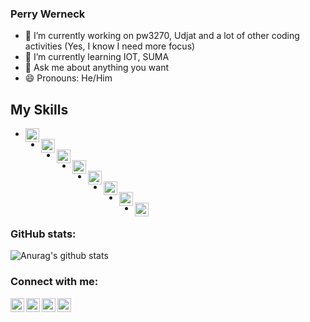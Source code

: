 ### Perry Werneck

- 🔭 I’m currently working on pw3270, Udjat and a lot of other coding activities (Yes, I know I need more focus)
- 🌱 I’m currently learning IOT, SUMA
- 💬 Ask me about anything you want
- 😄 Pronouns: He/Him


## My Skills

- <img align="left" alt="C" width="22px" src="https://cdn.jsdelivr.net/npm/simple-icons@3.9.0/icons/c.svg" />
- <img align="left" alt="C++" width="22px" src="https://cdn.jsdelivr.net/npm/simple-icons@3.9.0/icons/cplusplus.svg" />
- <img align="left" alt="JavaScript" width="22px" src="https://cdn.jsdelivr.net/npm/simple-icons@3.9.0/icons/javascript.svg" />
- <img align="left" alt="Linux" width="22px" src="https://cdn.jsdelivr.net/npm/simple-icons@3.9.0/icons/linux.svg" />
- <img align="left" alt="OpenSUSE" width="22px" src="https://cdn.jsdelivr.net/npm/simple-icons@3.9.0/icons/opensuse.svg" />
- <img align="left" alt="HTML-5" width="22px" src="https://cdn.jsdelivr.net/npm/simple-icons@3.9.0/icons/html5.svg" />
- <img align="left" alt="LibreOffice" width="22px" src="https://cdn.jsdelivr.net/npm/simple-icons@3.9.0/icons/libreoffice.svg" />
- <img align="left" alt="Python" width="22px" src="https://cdn.jsdelivr.net/npm/simple-icons@3.9.0/icons/python.svg" />


### GitHub stats:

![Anurag's github stats](https://github-readme-stats.vercel.app/api?username=PerryWerneck&show_icons=true&theme=radical)

### Connect with me:

[<img align="left" alt="GMail" width="22px" src="https://cdn.jsdelivr.net/npm/simple-icons@3.9.0/icons/gmail.svg" />][gmail]
[<img align="left" alt="Facebook" width="22px" src="https://cdn.jsdelivr.net/npm/simple-icons@3.9.0/icons/facebook.svg" />][facebook]
[<img align="left" alt="Twitter" width="22px" src="https://cdn.jsdelivr.net/npm/simple-icons@v3/icons/twitter.svg" />][twitter]
[<img align="left" alt="LinkedIn" width="22px" src="https://cdn.jsdelivr.net/npm/simple-icons@v3/icons/linkedin.svg" />][linkedin]

<!-- 
https://cdn.jsdelivr.net/npm/simple-icons@3.9.0/icons/googledrive.svg
-->

<!--

References: https://www.youtube.com/watch?v=ECuqb5Tv9qI

**PerryWerneck/PerryWerneck** is a ✨ _special_ ✨ repository because its `README.md` (this file) appears on your GitHub profile.

Here are some ideas to get you started:

- 👯 I’m looking to collaborate on ...
- 🤔 I’m looking for help with ...
- 📫 How to reach me: ...
- ⚡ Fun fact: ...
-->

[gmail]: mailto:perry.werneck@gmail.com
[twitter]: https://twitter.com/PerryWerneck
[linkedin]: https://linkedin.com/in/perrywerneck
[facebook]: https://www.facebook.com/perry.werneck

